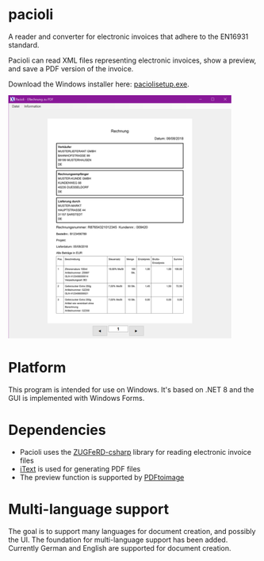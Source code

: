 # pacioli
A reader and converter for electronic invoices that adhere to the EN16931 standard.

Pacioli can read XML files representing electronic invoices, show a preview, and save a PDF version of the invoice.

Download the Windows installer here: [paciolisetup.exe](https://github.com/koozala/pacioli/releases/download/v0.1-alpha/paciolisetup.exe).

<img src="https://github.com/koozala/pacioli/blob/main/doc/Pacioli_Screenshot_1.png" width="450">


# Platform
This program is intended for use on Windows. It's based on .NET 8 and the GUI is implemented with Windows Forms.

# Dependencies
* Pacioli uses the [ZUGFeRD-csharp](https://github.com/stephanstapel/ZUGFeRD-csharp) library for reading electronic invoice files
* [iText](https://itextpdf.com/) is used for generating PDF files
* The preview function is supported by [PDFtoimage](https://github.com/sungaila/PDFtoImage) 

# Multi-language support

The goal is to support many languages for document creation, and possibly the UI. The foundation for multi-language support has been added. Currently German and English are supported for document creation.


